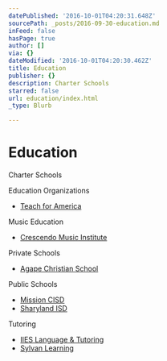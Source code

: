 ```yaml
---
datePublished: '2016-10-01T04:20:31.648Z'
sourcePath: _posts/2016-09-30-education.md
inFeed: false
hasPage: true
author: []
via: {}
dateModified: '2016-10-01T04:20:30.462Z'
title: Education
publisher: {}
description: Charter Schools
starred: false
url: education/index.html
_type: Blurb

---
```

# Education

Charter Schools

Education Organizations

* [Teach for America][0]

Music Education

* [Crescendo Music Institute][1]

Private Schools

* [Agape Christian School][2]

Public Schools

* [Mission CISD][3]
* [Sharyland ISD][4]

Tutoring

* [IIES Language & Tutoring][5]
* [Sylvan Learning][6]

[0]: https://riograndevalley.teachforamerica.org/ "Teach for America RGV"
[1]: http://directory.missionchamber.com/listing/crescendo-music-institute/ "Crescendo Music Institute"
[2]: http://www.agapeschoolmission.com/ "Agape Christian School"
[3]: http://www.mcisd.net/ "Mission CISD"
[4]: http://www.sharylandisd.org/ "Sharyland ISD"
[5]: http://directory.missionchamber.com/listing/iies-language-tutoring-center/ "IIES Language & Tutoring"
[6]: http://locations.sylvanlearning.com/us/mcallen-tx/satellite/80746 "Sylvan Learning"